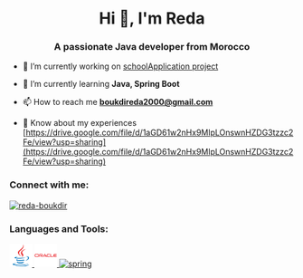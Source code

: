 <h1 align="center">Hi 👋, I'm Reda</h1>
<h3 align="center">A passionate Java developer from Morocco</h3>

- 🔭 I’m currently working on [schoolApplication project](https://github.com/reda-boukdir/schoolApplication.git)

- 🌱 I’m currently learning **Java, Spring Boot**

- 📫 How to reach me **boukdireda2000@gmail.com**

- 📄 Know about my experiences [https://drive.google.com/file/d/1aGD61w2nHx9MlpLOnswnHZDG3tzzc2Fe/view?usp=sharing](https://drive.google.com/file/d/1aGD61w2nHx9MlpLOnswnHZDG3tzzc2Fe/view?usp=sharing)

<h3 align="left">Connect with me:</h3>
<p align="left">
<a href="https://linkedin.com/in/reda-boukdir" target="blank"><img align="center" src="https://raw.githubusercontent.com/rahuldkjain/github-profile-readme-generator/master/src/images/icons/Social/linked-in-alt.svg" alt="reda-boukdir" height="30" width="40" /></a>
</p>

<h3 align="left">Languages and Tools:</h3>
<p align="left"> <a href="https://www.java.com" target="_blank" rel="noreferrer"> <img src="https://raw.githubusercontent.com/devicons/devicon/master/icons/java/java-original.svg" alt="java" width="40" height="40"/> </a> <a href="https://www.oracle.com/" target="_blank" rel="noreferrer"> <img src="https://raw.githubusercontent.com/devicons/devicon/master/icons/oracle/oracle-original.svg" alt="oracle" width="40" height="40"/> </a> <a href="https://spring.io/" target="_blank" rel="noreferrer"> <img src="https://www.vectorlogo.zone/logos/springio/springio-icon.svg" alt="spring" width="40" height="40"/> </a> </p>


<!---
reda-boukdir/reda-boukdir is a ✨ special ✨ repository because its `README.md` (this file) appears on your GitHub profile.
You can click the Preview link to take a look at your changes.
--->
